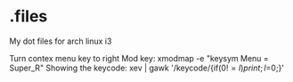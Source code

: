 # .files
My dot files for arch linux i3

Turn contex menu key to right Mod key: 
xmodmap -e "keysym Menu = Super_R"
Showing the keycode: 
xev | gawk '/keycode/{if($0!=l)print;l=$0;}'

